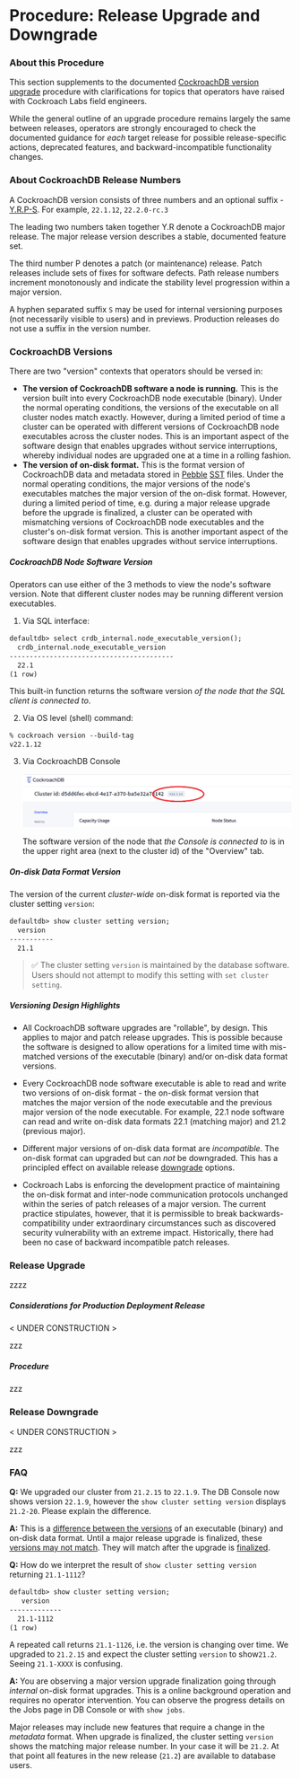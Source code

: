 # Procedure:  Release Upgrade and Downgrade

### About this Procedure

This section supplements to the documented [CockroachDB version upgrade](https://www.cockroachlabs.com/docs/stable/upgrade-cockroach-version.html) procedure with clarifications for topics that operators have raised with Cockroach Labs field engineers.

While the general outline of an upgrade procedure remains largely the same between releases, operators are strongly encouraged to check the documented guidance for *each* target release for possible release-specific actions, deprecated features, and backward-incompatible functionality changes.



### About CockroachDB Release Numbers

A CockroachDB version consists of three numbers and an optional suffix - [Y.R.P-S](https://www.cockroachlabs.com/docs/releases/index.html#release-naming). For example, `22.1.12`, `22.2.0-rc.3`

The leading two numbers taken together Y.R denote a CockroachDB major release. The major release version describes a stable, documented feature set.

The third number P denotes a patch (or maintenance) release. Patch releases include sets of fixes for software defects. Path release numbers increment monotonously and indicate the stability level progression within a major version.

A hyphen separated suffix `S` may be used for internal versioning purposes (not necessarily visible to users) and in previews. Production releases do not use a suffix in the version number. 



### CockroachDB Versions

There are two "version" contexts that operators should be versed in:

- **The version of CockroachDB software a node is running.** This is the version built into every CockroachDB node executable (binary). Under the normal operating conditions, the versions of the executable on all cluster nodes match exactly. However, during a limited period of time a cluster can be operated with different versions of CockroachDB node executables across the cluster nodes. This is an important aspect of the software design that enables upgrades without service interruptions, whereby individual nodes are upgraded one at a time in a rolling fashion. 
- **The version of on-disk format.** This is the format version of CockroachDB data and metadata stored in [Pebble](https://www.cockroachlabs.com/docs/stable/architecture/storage-layer.html#pebble) [SST](https://www.cockroachlabs.com/docs/stable/architecture/storage-layer.html#ssts) files. Under the normal operating conditions, the major versions of the node's executables matches the major version of the on-disk format. However, during a limited period of time, e.g. during a major release upgrade before the upgrade is finalized, a cluster can be operated with mismatching versions of CockroachDB node executables and the cluster's on-disk format version. This is another important aspect of the software design that enables upgrades without service interruptions.



##### CockroachDB Node Software Version

Operators can use either of the 3 methods to view the node's software version. Note that different cluster nodes may be running different version executables.

1) Via SQL interface:

```
defaultdb> select crdb_internal.node_executable_version();
  crdb_internal.node_executable_version
-----------------------------------------
  22.1
(1 row)
```

This built-in function returns the software version *of the node that the SQL client is connected to*. 

2. Via OS level (shell) command:

```sdfsdf
% cockroach version --build-tag
v22.1.12
```

3. Via CockroachDB Console

   ![](./res/overview.png)

   The software version of the node that *the Console is connected to* is in the upper right area (next to the cluster id) of the "Overview" tab.



##### On-disk Data Format Version

The version of the current *cluster-wide* on-disk format is reported via the cluster setting `version`:

```
defaultdb> show cluster setting version;
  version
-----------
  21.1
```

> ✅ The cluster setting `version` is maintained by the database software. Users should not attempt to modify this setting with `set cluster setting`.



##### Versioning Design Highlights

- All CockroachDB software upgrades are "rollable", by design. This applies to major and patch release upgrades. This is possible because the software is designed to allow operations for a limited time with mis-matched versions of the executable (binary) and/or on-disk data format versions.

- Every CockroachDB node software executable is able to read and write two versions of on-disk format - the on-disk format version that matches the major version of the node executable and the previous major version of the node executable. For example, 22.1 node software can read and write on-disk data formats 22.1 (matching major) and 21.2 (previous major). 

- Different major versions of on-disk data format are *incompatible*. The on-disk format can upgraded but can *not* be downgraded. This has a principled effect on available release [downgrade](#release-downgrade) options.

- Cockroach Labs is enforcing the development practice of maintaining the on-disk format and inter-node communication protocols unchanged within the series of patch releases of a major version. The current practice stipulates, however, that it is permissible to break backwards-compatibility under extraordinary circumstances such as discovered security vulnerability with an extreme impact. Historically, there had been no case of backward incompatible patch releases. 




### Release Upgrade

zzzz

##### Considerations for Production Deployment Release

< UNDER CONSTRUCTION >

zzz



##### Procedure

zzz



### Release Downgrade

< UNDER CONSTRUCTION >

zzz



### FAQ

**Q:**  We upgraded our cluster from `21.2.15` to `22.1.9`. The DB Console now shows version `22.1.9`, however the `show cluster setting version` displays `21.2-20`. Please explain the difference.

**A:**  This is a [difference between the versions](#cockroachdb-versions) of an executable (binary) and on-disk data format. Until a major release upgrade is finalized, these [versions may not match](#versioning-design-highlights). They will match after the upgrade is [finalized](https://www.cockroachlabs.com/docs/stable/upgrade-cockroach-version.html#step-5-finish-the-upgrade).



**Q:**  How do we interpret the result of `show cluster setting version` returning `21.1-1112`?

```
defaultdb> show cluster setting version;
   version
-------------
  21.1-1112
(1 row)
```

A repeated call returns `21.1-1126`, i.e. the version is changing over time. We upgraded to `21.2.15` and expect the cluster setting `version` to show`21.2`. Seeing `21.1-XXXX` is confusing. 

**A:**  You are observing a major version upgrade finalization going through *internal* on-disk format upgrades. This is a online background operation and requires no operator intervention. You can observe the progress details on the Jobs page in DB Console or with `show jobs`.

Major releases may include new features that require a change in the *metadata* format. When upgrade is finalized, the cluster setting `version` shows the matching major release number. In your case it will be `21.2`. At that point all features in the new release (`21.2`) are available to database users.

